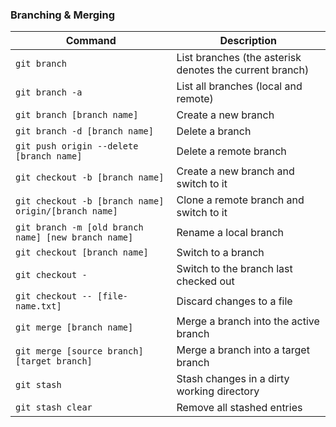 ### Branching & Merging

| Command                                               | Description                                             |
|-------------------------------------------------------|---------------------------------------------------------|
| `git branch`                                          | List branches (the asterisk denotes the current branch) |
| `git branch -a`                                       | List all branches (local and remote)                    |
| `git branch [branch name]`                            | Create a new branch                                     |
| `git branch -d [branch name]`                         | Delete a branch                                         |
| `git push origin --delete [branch name]`              | Delete a remote branch                                  |
| `git checkout -b [branch name]`                       | Create a new branch and switch to it                    |
| `git checkout -b [branch name] origin/[branch name]`  | Clone a remote branch and switch to it                  |
| `git branch -m [old branch name] [new branch name]`   | Rename a local branch                                   |
| `git checkout [branch name]`                          | Switch to a branch                                      |
| `git checkout -`                                      | Switch to the branch last checked out                   |
| `git checkout -- [file-name.txt]`                     | Discard changes to a file                               |
| `git merge [branch name]`                             | Merge a branch into the active branch                   |
| `git merge [source branch] [target branch]`           | Merge a branch into a target branch                     |
| `git stash`                                           | Stash changes in a dirty working directory              |
| `git stash clear`                                     | Remove all stashed entries                              |